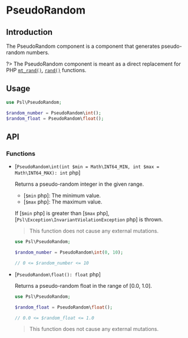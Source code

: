 # PseudoRandom

## Introduction

The PseudoRandom component is a component that generates pseudo-random numbers.

?> The PseudoRandom component is meant as a direct replacement for PHP [`mt_rand()`](https://www.php.net/manual/en/function.mt-rand.php), [`rand()`](https://www.php.net/manual/en/function.rand.php) functions.

## Usage

```php
use Psl\PseudoRandom;

$random_number = PseudoRandom\int();
$random_float = PseudoRandom\float();
```

## API

### Functions

<div class="api-functions">

* [`PseudoRandom\int(int $min = Math\INT64_MIN, int $max = Math\INT64_MAX): int` php]

  Returns a pseudo-random integer in the given range.

  * [`$min` php]: The minimum value.
  * [`$max` php]: The maximum value.

  If [`$min` php] is greater than [`$max` php], [`Psl\Exception\InvariantViolationException` php] is thrown.

  > This function does not cause any external mutations.

  ```php
  use Psl\PseudoRandom;

  $random_number = PseudoRandom\int(0, 10);

  // 0 <= $random_number <= 10
  ```

* [`PseudoRandom\float(): float` php]

  Returns a pseudo-random float in the range of [0.0, 1.0].

  ```php
  use Psl\PseudoRandom;

  $random_float = PseudoRandom\float();

  // 0.0 <= $random_float <= 1.0
  ```

  > This function does not cause any external mutations.

</div>
